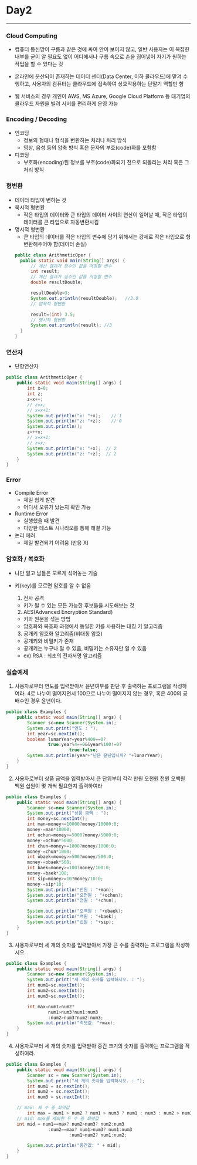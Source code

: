 # Day2
---

### Cloud Computing
- 컴퓨터 통신망이 구름과 같은 것에 싸여 안이 보이지 않고, 일반 사용자는 이 복잡한 내부를 굳이 알 필요도 없이 어디에서나 구름 속으로 손을 집어넣어 자기가 원하는 작업을 할 수 있다는 것

- 온라인에 분산되어 존재하는 데이터 센터(Data Center, 이하 클라우드)에 맡겨 수행하고, 사용자의 컴퓨터는 클라우드에 접속하여 상호작용하는 단말기 역할만 함

- 웹 서비스의 경우 개인이 AWS, MS Azure, Google Cloud Platform 등 대기업의 클라우드 자원을 빌려 서버를 편리하게 운영 가능


### Encoding / Decoding
- 인코딩
  - 정보의 형태나 형식을 변환하는 처리나 처리 방식
  - 영상, 음성 등의 압축 방식 혹은 문자의 부호(code)화를 포함함
- 디코딩
  - 부호화(encoding)된 정보를 부호(code)화되기 전으로 되돌리는 처리 혹은 그 처리 방식


### 형변환
- 데이터 타입이 변하는 것
- 묵시적 형변환
  - 작은 타입의 데이터와 큰 타입의 데이터 사이의 연산이 일어날 때, 작은 타입의 데이터를 큰 타입으로 자동변환시킴
- 명시적 형변환
  - 큰 타입의 데이터를 작은 타입의 변수에 담기 위해서는 강제로 작은 타입으로 형변환해주어야 함(데이터 손실)
  ~~~java
  public class ArithmeticOper {
  	public static void main(String[] args) {
  		// 계산 결과가 정수인 값을 저장할 변수
  		int result;
  		// 계산 결과가 실수인 값을 저장할 변수
  		double resultDouble;

  		resultDouble=3;
  		System.out.println(resultDouble);	//3.0
  		// 암묵적 형변환

  		result=(int) 3.5;
  		// 명시적 형변환
  		System.out.println(result);	//3
  	}
  }
  ~~~

### 연산자
- 단항연산자
~~~java
public class ArithmeticOper {
	public static void main(String[] args) {
		int x=0;
		int z;
		z=x++;
		// z=x;
		// x=x+1;
		System.out.println("x: "+x);    // 1
		System.out.println("z: "+z);    // 0
		System.out.println();
		z=++x;
		// x=x+1;
		// z=x;
		System.out.println("x: "+x);  // 2
		System.out.println("z: "+z);  // 2
	}
}
~~~  

### Error
- Compile Error
  - 제일 쉽게 발견
  - 어디서 오류가 났는지 확인 가능
- Runtime Error
  - 실행했을 때 발견
  - 다양한 테스트 시나리오를 통해 해결 가능
- 논리 에러
  - 제일 발견되기 어려움 (반응 X)

### 암호화 / 복호화
- 나만 알고 남들은 모르게 섞어놓는 기술
- 키(key)를 모르면 암호를 알 수 없음

  1. 전사 공격
    - 키가 될 수 있는 모든 가능한 후보들을 시도해보는 것
  2. AES(Advanced Encryption Standard)
    - 키와 원문을 섞는 방법
    - 암호화와 복호화 과정에서 동일한 키를 사용하는 대칭 키 알고리즘
  3. 공개키 암호화 알고리즘(비대칭 암호)
    - 공개키와 비밀키가 존재
    - 공개키는 누구나 알 수 있음, 비밀키는 소유자만 알 수 있음
    - ex) RSA : 최초의 전자서명 알고리즘

### 실습예제
1. 사용자로부터 연도를 입력받아서 윤년여부를 판단 후 출력하는 프로그램을 작성하여라. 4로 나누어 떨어지면서 100으로 나누어 떨어지지 않는 경우, 혹은 400의 공배수인 경우 윤년이다.
~~~java
public class Examples {
	public static void main(String[] args) {
		Scanner sc=new Scanner(System.in);
		System.out.print("연도 : ");
		int year=sc.nextInt();
		boolean lunarYear=year%400==0?
				true:year%4==0&&year%100!=0?
						true:false;
		System.out.println(year+"년은 윤년입니까? "+lunarYear);
	}
}
~~~

2. 사용자로부터 상품 금액을 입력받아서 큰 단위부터 각각 만원 오천원 천원 오백원 백원 십원이 몇 개씩 필요한지 출력하여라
~~~java
public class Examples {
	public static void main(String[] args) {
		Scanner sc=new Scanner(System.in);
		System.out.print("상품 금액 : ");
		int money=sc.nextInt();
		int man=money>=10000?money/10000:0;
		money-=man*10000;
		int ochun=money>=5000?money/5000:0;
		money-=ochun*5000;
		int chun=money>=1000?money/1000:0;
		money-=chun*1000;
		int obaek=money>=500?money/500:0;
		money-=obaek*500;
		int baek=money>=100?money/100:0;
		money-=baek*100;
		int sip=money>=10?money/10:0;
		money-=sip*10;
		System.out.println("만원 : "+man);
		System.out.println("오천원 : "+ochun);
		System.out.println("천원 : "+chun);

		System.out.println("오백원 : "+obaek);
		System.out.println("백원 : "+baek);
		System.out.println("십원 : "+sip);
	}
}
~~~

3. 사용자로부터 세 개의 숫자를 입력받아서 가장 큰 수를 출력하는 프로그램을 작성하시오.
~~~java
public class Examples {
	public static void main(String[] args) {
		Scanner sc=new Scanner(System.in);
		System.out.print("세 개의 숫자를 입력하시오. : ");
		int num1=sc.nextInt();
		int num2=sc.nextInt();
		int num3=sc.nextInt();

		int max=num1>num2?
				num1>num3?num1:num3
				:num2>num3?num2:num3;
		System.out.println("최댓값: "+max);
	}
}
~~~
4. 사용자로부터 세 개의 숫자를 입력받아 중간 크기의 숫자를 출력하는 프로그램을 작성하여라.
~~~java
public class Examples {
	public static void main(String[] args) {
		Scanner sc = new Scanner(System.in);
		System.out.print("세 개의 숫자를 입력하시오. : ");
		int num1 = sc.nextInt();
		int num2 = sc.nextInt();
		int num3 = sc.nextInt();

    // max: 세 수 중 최댓값
		int max = num1 > num2 ? num1 > num3 ? num1 : num3 : num2 > num3 ? num2 : num3;
    // mid: max를 제외한 두 수 중 최댓값
    int mid = num1==max? num2>num3? num2:num3
				:num2==max? num1>num3? num1:num3
						:num1>num2? num1:num2;

		System.out.println("중간값: " + mid);
	}
}
~~~
